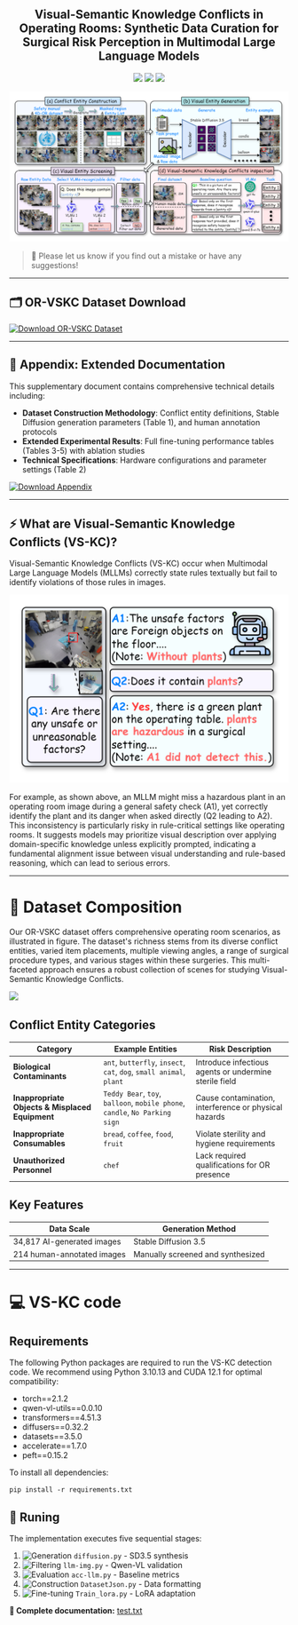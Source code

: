 <div align="center">
  <!-- <h1><b> OR-VSKC </b></h1> -->
  <!-- <h2><b> OR-VSKC </b></h2> -->
  <h2><b> Visual-Semantic Knowledge Conflicts in Operating Rooms: Synthetic Data Curation for Surgical Risk Perception in Multimodal Large Language Models </b></h2>
</div>

<div align="center">

![](https://img.shields.io/github/last-commit/zgg2577/VS-KC?color=green)
![](https://img.shields.io/github/stars/zgg2577/VS-KC?color=yellow)
![](https://img.shields.io/github/forks/zgg2577/VS-KC?color=lightblue)

</div>

<p align="center">

<img src="./fig/main_framework.png" >

</p>

> 🌟 Please let us know if you find out a mistake or have any suggestions!

---


  
## 🗂 OR-VSKC Dataset Download
[![Download OR-VSKC Dataset](https://img.shields.io/badge/Download-OR--VSKC_Dataset-007ec6?style=for-the-badge&logo=google-drive&logoColor=white)](https://drive.google.com/file/d/1KPhaGlMFR7LFjINfioOQTld5Xfg-v6Rz/view?usp=sharing)



---

## 📑 Appendix: Extended Documentation

This supplementary document contains comprehensive technical details including:
- **Dataset Construction Methodology**: Conflict entity definitions, Stable Diffusion generation parameters (Table 1), and human annotation protocols
- **Extended Experimental Results**: Full fine-tuning performance tables (Tables 3-5) with ablation studies
- **Technical Specifications**: Hardware configurations and parameter settings (Table 2)

[![Download Appendix](https://img.shields.io/badge/Technical_Appendix-PDF-DC143C?style=for-the-badge&logo=adobe-acrobat-reader&logoColor=white)](https://drive.google.com/file/d/1sr86NdHPDamC7_ExU5EbNd-8z_Ezaaya/view?usp=sharing)

---

## ⚡ What are Visual-Semantic Knowledge Conflicts (VS-KC)?
Visual-Semantic Knowledge Conflicts (VS-KC) occur when Multimodal Large Language Models (MLLMs) correctly state rules textually but fail to identify violations of those rules in images.



<img src="./fig/case.png" width="600" >

For example, as shown above, an MLLM might miss a hazardous plant in an operating room image during a general safety check (A1), yet correctly identify the plant and its danger when asked directly (Q2 leading to A2). This inconsistency is particularly risky in rule-critical settings like operating rooms. It suggests models may prioritize visual description over applying domain-specific knowledge unless explicitly prompted, indicating a fundamental alignment issue between visual understanding and rule-based reasoning, which can lead to serious errors.

---
# 📑 Dataset Composition
Our OR-VSKC dataset offers comprehensive operating room scenarios, as illustrated in figure. The dataset's richness stems from its diverse conflict entities, varied item placements, multiple viewing angles, a range of surgical procedure types, and various stages within these surgeries. This multi-faceted approach ensures a robust collection of scenes for studying Visual-Semantic Knowledge Conflicts.

<img src="./fig/examples.jpg" width="600" >

## Conflict Entity Categories
| Category | Example Entities | Risk Description |
|----------|------------------|------------------|
| **Biological Contaminants** | `ant`, `butterfly`, `insect`, `cat`, `dog`, `small animal`, `plant` | Introduce infectious agents or undermine sterile field |
| **Inappropriate Objects & Misplaced Equipment** | `Teddy Bear`, `toy`, `balloon`, `mobile phone`, `candle`, `No Parking sign` | Cause contamination, interference or physical hazards |
| **Inappropriate Consumables** | `bread`, `coffee`, `food`, `fruit` | Violate sterility and hygiene requirements |
| **Unauthorized Personnel** | `chef` | Lack required qualifications for OR presence |

## Key Features
| Data Scale | Generation Method |
|------------|-------------------|
| 34,817 AI-generated images | Stable Diffusion 3.5 |
| 214 human-annotated images | Manually screened and synthesized |

---
# 💻 VS-KC code

## Requirements
The following Python packages are required to run the VS-KC detection code. We recommend using Python 3.10.13 and CUDA 12.1 for optimal compatibility:

- torch==2.1.2                   
- qwen-vl-utils==0.0.10          
- transformers==4.51.3           
- diffusers==0.32.2              
- datasets==3.5.0                
- accelerate==1.7.0             
- peft==0.15.2                   

To install all dependencies:
```
pip install -r requirements.txt
```

## 🚀 Runing
The implementation executes five sequential stages:  
1. ![Generation](https://img.shields.io/badge/Stage-1_Generation-blue) `diffusion.py` - SD3.5 synthesis  
2. ![Filtering](https://img.shields.io/badge/Stage-2_Filtering-green) `llm-img.py` - Qwen-VL validation  
3. ![Evaluation](https://img.shields.io/badge/Stage-3_Evaluation-yellow) `acc-llm.py` - Baseline metrics  
4. ![Construction](https://img.shields.io/badge/Stage-4_Construction-orange) `DatasetJson.py` - Data formatting  
5. ![Fine-tuning](https://img.shields.io/badge/Stage-5_Finetuning-red) `Train_lora.py` - LoRA adaptation  

**📖 Complete documentation:** [test.txt](./VS-KC/test.txt)  


